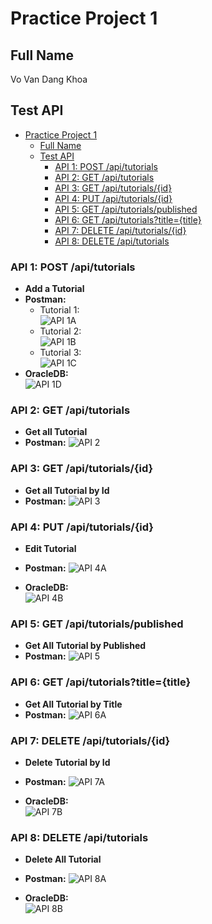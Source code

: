 # Practice Project 1

## Full Name
Vo Van Dang Khoa

## Test API
- [Practice Project 1](#practice-project-1)
  - [Full Name](#full-name)
  - [Test API](#test-api)
    - [API 1: POST /api/tutorials](#api-1-post-apitutorials)
    - [API 2: GET /api/tutorials](#api-2-get-apitutorials)
    - [API 3: GET /api/tutorials/{id}](#api-3-get-apitutorialsid)
    - [API 4: PUT /api/tutorials/{id}](#api-4-put-apitutorialsid)
    - [API 5: GET /api/tutorials/published](#api-5-get-apitutorialspublished)
    - [API 6: GET /api/tutorials?title={title}](#api-6-get-apitutorialstitletitle)
    - [API 7: DELETE /api/tutorials/{id}](#api-7-delete-apitutorialsid)
    - [API 8: DELETE /api/tutorials](#api-8-delete-apitutorials)

### API 1: POST /api/tutorials
* **Add a Tutorial**
* **Postman:**
    * Tutorial 1:  
![API 1A](https://github.com/khoavo13/project-1-practice/blob/main/result-image/API-1%20-%20Add%20Tutorial/1.PNG)
    * Tutorial 2:  
![API 1B](https://github.com/khoavo13/project-1-practice/blob/main/result-image/API-1%20-%20Add%20Tutorial/2.PNG)
    * Tutorial 3:  
![API 1C](https://github.com/khoavo13/project-1-practice/blob/main/result-image/API-1%20-%20Add%20Tutorial/3.PNG)
* **OracleDB:**  
![API 1D](https://github.com/khoavo13/project-1-practice/blob/main/result-image/API-1%20-%20Add%20Tutorial/4.PNG)

### API 2: GET /api/tutorials
* **Get all Tutorial**
* **Postman:**
![API 2](https://github.com/khoavo13/project-1-practice/blob/main/result-image/API-2%20-%20Get%20All%20Tutorials/1.PNG)

### API 3: GET /api/tutorials/{id}
* **Get all Tutorial by Id**
* **Postman:**
![API 3](https://github.com/khoavo13/project-1-practice/blob/main/result-image/API-3%20-%20Get%20All%20Tutorials%20by%20Id/1.PNG)


### API 4: PUT /api/tutorials/{id}
* **Edit Tutorial**
* **Postman:**
![API 4A](https://github.com/khoavo13/project-1-practice/blob/main/result-image/API-4%20-%20Edit%20Tutorial/1.PNG)

* **OracleDB:**  
![API 4B](https://github.com/khoavo13/project-1-practice/blob/main/result-image/API-4%20-%20Edit%20Tutorial/2.PNG)


### API 5: GET /api/tutorials/published
* **Get All Tutorial by Published**
* **Postman:**
![API 5](https://github.com/khoavo13/project-1-practice/blob/main/result-image/API-5%20-%20Get%20All%20Tutorials%20by%20Published/1.PNG)


### API 6: GET /api/tutorials?title={title}
* **Get All Tutorial by Title**
* **Postman:**
![API 6A](https://github.com/khoavo13/project-1-practice/blob/main/result-image/API-6%20-%20Get%20All%20Tutorials%20by%20Title/1.PNG)


### API 7: DELETE /api/tutorials/{id}
* **Delete Tutorial by Id**
* **Postman:**
![API 7A](https://github.com/khoavo13/project-1-practice/blob/main/result-image/API-7%20-%20Delete%20a%20Tutorial/1.PNG)

* **OracleDB:**  
![API 7B](https://github.com/khoavo13/project-1-practice/blob/main/result-image/API-7%20-%20Delete%20a%20Tutorial/2.PNG)

### API 8: DELETE /api/tutorials
* **Delete All Tutorial**
* **Postman:**
![API 8A](https://github.com/khoavo13/project-1-practice/blob/main/result-image/API-8%20-%20Delete%20All%20Tutorials/1.PNG)

* **OracleDB:**  
![API 8B](https://github.com/khoavo13/project-1-practice/blob/main/result-image/API-8%20-%20Delete%20All%20Tutorials/Capture.PNG)